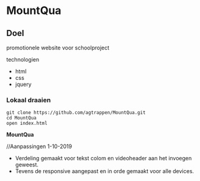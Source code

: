 # MountQua

## Doel

promotionele website voor schoolproject

technologien

* html
* css
* jquery

### Lokaal draaien

```
git clone https://github.com/agtrappen/MountQua.git
cd MountQua
open index.html
```
**MountQua**

//Aanpassingen 1-10-2019
* Verdeling gemaakt voor tekst colom en videoheader aan het invoegen geweest.
* Tevens de responsive aangepast en in orde gemaakt voor alle devices. 
